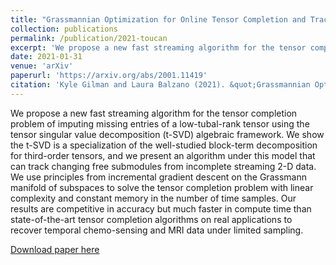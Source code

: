```yaml
---
title: "Grassmannian Optimization for Online Tensor Completion and Tracking with the t-SVD"
collection: publications
permalink: /publication/2021-toucan
excerpt: 'We propose a new fast streaming algorithm for the tensor completion problem of imputing missing entries of a low-tubal-rank tensor using the tensor singular value decomposition (t-SVD) algebraic framework.'
date: 2021-01-31
venue: 'arXiv'
paperurl: 'https://arxiv.org/abs/2001.11419'
citation: 'Kyle Gilman and Laura Balzano (2021). &quot;Grassmannian Optimization for Online Tensor Completion and Tracking with the t-SVD.&quot; <i>arXiv preprint arXiv:2001.11419</i>.'
---
```

We propose a new fast streaming algorithm for the tensor completion problem of imputing missing entries of a low-tubal-rank tensor using the tensor singular value decomposition (t-SVD) algebraic framework. We show the t-SVD is a specialization of the well-studied block-term decomposition for third-order tensors, and we present an algorithm under this model that can track changing free submodules from incomplete streaming 2-D data. We use principles from incremental gradient descent on the Grassmann manifold of subspaces to solve the tensor completion problem with linear complexity and constant memory in the number of time samples. Our results are competitive in accuracy but much faster in compute time than state-of-the-art tensor completion algorithms on real applications to recover temporal chemo-sensing and MRI data under limited sampling.

[Download paper here](https://arxiv.org/abs/2001.11419)

